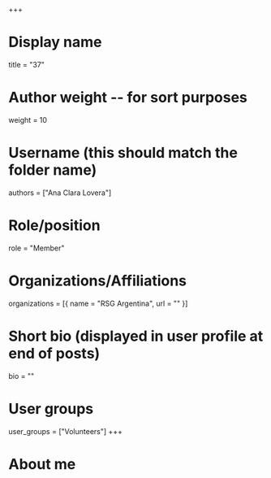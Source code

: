 +++
# Display name
title = "37"

# Author weight -- for sort purposes
weight = 10

# Username (this should match the folder name)
authors = ["Ana Clara Lovera"]

# Role/position
role = "Member"

# Organizations/Affiliations
organizations = [{ name = "RSG Argentina", url = "" }]

# Short bio (displayed in user profile at end of posts)
bio = ""

# User groups
user_groups = ["Volunteers"]
+++

# About me
